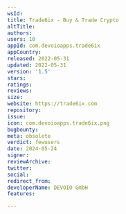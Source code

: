 ```yaml
---
wsId: 
title: Trade6ix - Buy & Trade Crypto
altTitle: 
authors: 
users: 10
appId: com.devoioapps.trade6ix
appCountry: 
released: 2022-05-31
updated: 2022-05-31
version: '1.5'
stars: 
ratings: 
reviews: 
size: 
website: https://trade6ix.com
repository: 
issue: 
icon: com.devoioapps.trade6ix.png
bugbounty: 
meta: obsolete
verdict: fewusers
date: 2024-05-24
signer: 
reviewArchive: 
twitter: 
social: 
redirect_from: 
developerName: DEVOIO GmbH
features: 

---
```


